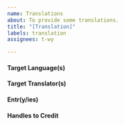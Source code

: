 ```yaml
---
name: Translations
about: To provide some translations.
title: "[Translation]"
labels: translation
assignees: t-wy

---
```


#### Target Language(s)

<!-- Example: en, en-US, zh-TW, etc. -->

#### Target Translator(s)

<!-- Example: trophy_description_translator, common/exception.py, etc. -->
<!-- For WDS, may Check https://twy.name/WDS/translation.html for Translator list -->

#### Entr(y/ies)

<!-- Example: いろはのスターランクを100以上にしよう: Raise the Star Rank of Iroha to 100 or above -->
<!-- May use table for multiple languages, e.g.:
##### trophy_description_translator
| Original | en | zh-TW |
|----------|----|-------|
|いろはのスターランクを100以上にしよう|Raise the Star Rank of Iroha to 100 or above|提升 伊呂波 的 Star Rank 到 100 或以上|
-->

#### Handles to Credit

<!-- include the name to appear on credit sections, or leave it blank (Github name + handle would be used) -->
<!-- Format: ○○○, @___, or ○○○ (@___) -->
